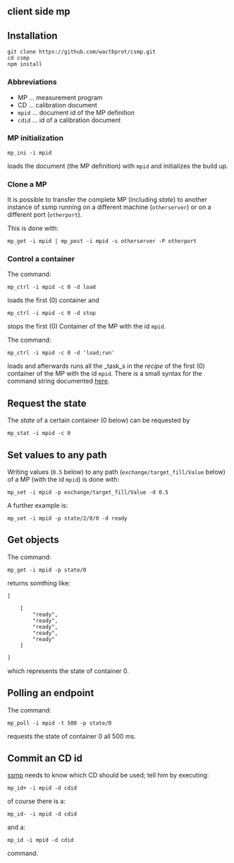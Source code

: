client side mp
--------------

## Installation

```
git clone https://github.com/wactbprot/csmp.git
cd csmp
npm install
```

### Abbreviations

* MP ... measurement program
* CD ... calibration document
* ```mpid``` ... document id of the MP definition 
* ```cdid``` ...  id of a calibration document


### MP initialization

```
mp_ini -i mpid 
```

loads the document (the MP definition) with ```mpid```
and initializes the build up.

### Clone a MP

It is possible to transfer the complete MP (including _state_) to another instance
of ssmp running on a different machine (```otherserver```) or on a different port
(```otherport```).

This is done with:

```
mp_get -i mpid | mp_post -i mpid -s otherserver -P otherport
```

### Control a container

The command:
```
mp_ctrl -i mpid -c 0 -d load
```
loads the first (0) container  and 
```
mp_ctrl -i mpid -c 0 -d stop
```
stops the first (0) Container of the MP with the id ```mpid```.

The command:
```
mp_ctrl -i mpid -c 0 -d 'load;run'
```
loads and afterwards runs all the _task_s  in the _recipe_ of 
the first (0) container of the MP with the id ```mpid```. There is a 
small syntax for the command string documented 
[here](https://github.com/wactbprot/ssmp/blob/master/doc/utils.js.md#cmd_to_array).

## Request the state


The _state_ of a certain container (0 below) can be requested by
```
mp_stat -i mpid -c 0 
```

## Set values to any path

Writing values (```0.5``` below) to any path (```exchange/target_fill/Value```
below) of a MP (with the id ```mpid```) is done with:
```
mp_set -i mpid -p exchange/target_fill/Value -d 0.5 
```
A further example is:
```
mp_set -i mpid -p state/2/0/0 -d ready
```

## Get objects

The command:
```
mp_get -i mpid -p state/0 
```
returns somthing like:

```
[

    [
        "ready",
        "ready",
        "ready",
        "ready",
        "ready"
    ]

]
```
which represents the state of container 0.

## Polling an endpoint

The command:
```
mp_poll -i mpid -t 500 -p state/0
```
requests the state of container 0 all 500 ms.

## Commit an CD id

[ssmp](https://github.com/wactbprot/ssmp) needs to know which CD should be
used; 
tell him by executing:

```
mp_id+ -i mpid -d cdid
```
of course there is a: 
```
mp_id- -i mpid -d cdid
```
and a:
```
mp_id -i mpid -d cdid
```
command. 